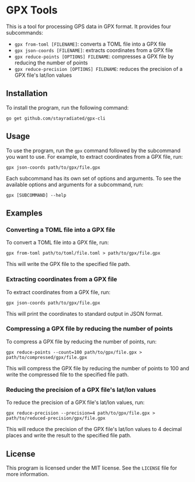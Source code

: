 GPX Tools
=========

This is a tool for processing GPS data in GPX format. It provides four subcommands:

* `gpx from-toml [FILENAME]`: converts a TOML file into a GPX file
* `gpx json-coords [FILENAME]`: extracts coordinates from a GPX file
* `gpx reduce-points [OPTIONS] FILENAME`: compresses a GPX file by reducing the number of points
* `gpx reduce-precision [OPTIONS] FILENAME`: reduces the precision of a GPX file's lat/lon values

## Installation

To install the program, run the following command:

```
go get github.com/stayradiated/gpx-cli
```

## Usage

To use the program, run the `gpx` command followed by the subcommand you want to use. For example, to extract coordinates from a GPX file, run:

```
gpx json-coords path/to/gpx/file.gpx
```

Each subcommand has its own set of options and arguments. To see the available options and arguments for a subcommand, run:

```
gpx [SUBCOMMAND] --help
```

## Examples

### Converting a TOML file into a GPX file

To convert a TOML file into a GPX file, run:

```
gpx from-toml path/to/toml/file.toml > path/to/gpx/file.gpx
```

This will write the GPX file to the specified file path.

### Extracting coordinates from a GPX file

To extract coordinates from a GPX file, run:

```
gpx json-coords path/to/gpx/file.gpx
```

This will print the coordinates to standard output in JSON format.

### Compressing a GPX file by reducing the number of points

To compress a GPX file by reducing the number of points, run:

```
gpx reduce-points --count=100 path/to/gpx/file.gpx > path/to/compressed/gpx/file.gpx
```

This will compress the GPX file by reducing the number of points to 100 and write the compressed file to the specified file path.

### Reducing the precision of a GPX file's lat/lon values

To reduce the precision of a GPX file's lat/lon values, run:

```
gpx reduce-precision --precision=4 path/to/gpx/file.gpx > path/to/reduced-precision/gpx/file.gpx
```

This will reduce the precision of the GPX file's lat/lon values to 4 decimal places and write the result to the specified file path.

## License

This program is licensed under the MIT license. See the `LICENSE` file for more information.
